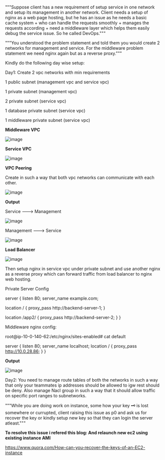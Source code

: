 """Suppose client has a new requirement of setup service in one network and setup its management in another network. Client needs a setup of nginx as a web page hosting, but he has an issue as he needs a basic cache system + who can handle the requests smoothly + manages the requests according + need a middleware layer which helps them easily debug the service issue. So he called DevOps."""

"""You understood the problem statement and told them you would create 2 networks for management and service. For the middleware problem statement we need nginx again but as a reverse proxy."""

Kindly do the following day wise setup:

Day1: 
Create 2 vpc networks with min requirements

1 public subnet (management vpc and service vpc)

1 private subnet (management vpc)

2 private subnet (service vpc)

1 database private subnet (service vpc)

1 middleware private subnet (service vpc)


**Middleware VPC**

![image](https://github.com/parsugit/ansible_practice/assets/132131379/5b9f8061-1b2c-4860-818f-2c5d2720e1a9)

**Service VPC**

![image](https://github.com/parsugit/ansible_practice/assets/132131379/1fb60519-8946-4a9b-867f-d3afdcb3ec7f)

**VPC Peering**

Create in such a way that both vpc networks can communicate with each other. 

![image](https://github.com/parsugit/ansible_practice/assets/132131379/7e014200-4a0e-47f7-a19f-601076a66a7b)

**Output**

Service ---> Management

![image](https://github.com/parsugit/ansible_practice/assets/132131379/805d94f1-4063-4619-8ad6-65e9e5f04575)


Management ---> Service

![image](https://github.com/parsugit/ansible_practice/assets/132131379/63b139d9-9b36-40e5-a27b-8e48266c3a22)



**Load Balancer**

![image](https://github.com/parsugit/ansible_practice/assets/132131379/5835bc6d-a9d7-4e18-89d5-f8199badefb6)


Then setup nginx in service vpc under private subnet and use another nginx as a reverse proxy which can forward traffic from load balancer to nginx web hosting.

Private Server Config

server {
  listen 80;
  server_name example.com;

  location / {
      proxy_pass http://backend-server-1;
  }

  location /app2/ {
      proxy_pass http://backend-server-2;
  }
}

Middleware nginx config:

root@ip-10-0-140-62:/etc/nginx/sites-enabled# cat default

server {
listen 80;
server_name localhost;
location / {
    proxy_pass http://10.0.28.86;
}
}



**Output**

![image](https://github.com/parsugit/ansible_practice/assets/132131379/d77a3a93-202b-4f16-af1c-02f0d2e1b2de)


Day2:
You need to manage 
route tables of both the networks in such a way that only your teammates ip addresses should be allowed to igw rest should be deny.
Also manage Nacl group in such a way that it should allow traffic on specific port ranges to subnetworks.

"""While you are doing work on instance, some how your key 🗝️ is lost somewhere or currupted, client raising this issue as p0 and ask us for recover the key or kindly setup new key so that they can login the server atleast."""

**To resolve this issue i refered this blog: And relaunch new ec2 using existing instance AMI**

https://www.quora.com/How-can-you-recover-the-keys-of-an-EC2-instance














